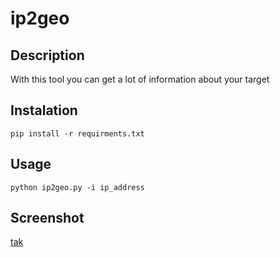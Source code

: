# ip2geo
## Description
With this tool you can get a lot of information about your target

## Instalation
`pip install -r requirments.txt`

## Usage
`python ip2geo.py -i ip_address`

## Screenshot
[tak](screenshot.png)
